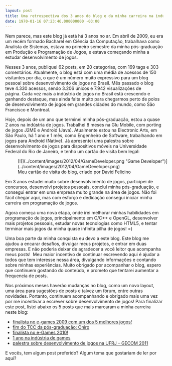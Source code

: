 ```yaml
---
layout: post
title: Uma retrospectiva dos 3 anos do blog e da minha carreira na indústria de jogos
date: 1970-01-16 07:23:46.000000000 -03:00
---
```


Nem parece, mas este blog já está há 3 anos no ar. Em abril de 2009, eu era um recém formado Bacharel em Ciência da Computação, trabalhava como Analista de Sistemas, estava no primeiro semestre da minha pós-graduação em Produção e Programação de Jogos, e estava começando minha a estudar desenvolvimento de jogos.

Nesses 3 anos, publiquei 62 posts, em 20 categorias, com 169 tags e 303 comentários. Atualmente, o blog está com uma média de acessos de 150 visitantes por dia, o que é um número muito expressivo para um blog pessoal sobre desenvolvimento de jogos no Brasil. Mês passado o blog teve 4.330 acessos, sendo 3.206 únicos e 7.942 visualizações de página. Cada vez mais a indústria de jogos no Brasil está crescendo e ganhando destaque, mas ainda falta muito para chegarmos perto de polos de desenvolvimento de jogos em grandes cidades do mundo, como São Francisco e Montreal.

Hoje, depois de um ano que terminei minha pós-graduação, estou a quase 2 anos na indústria de jogos. Trabalhei 8 meses na Glu Mobile, com porting de jogos J2ME e Android (Java). Atualmente estou na Electronic Arts, em São Paulo, há 1 ano e 1 mês, como Engenheiro de Software, trabalhando em jogos para Android (Native). Já apresentei uma palestra sobre desenvolvimento de jogos para dispositivos móveis na Universidade Federal do Rio de Janeiro, e tenho um cartão de visita bem legal:

<figure class="wp-caption aligncenter" id="attachment_1138" style="width: 512px">[![](../content/images/2012/04/GameDeveloper.png "Game Developer")](../content/images/2012/04/GameDeveloper.png)<figcaption class="wp-caption-text">Meu cartão de visita do blog, criado por David Felicino</figcaption></figure>Em 3 anos estudei muito sobre desenvolvimento de jogos, participei de concursos, desenvolvi projetos pessoais, concluí minha pós-graduação, e consegui entrar em uma empresa muito grande na área de jogos. Não foi fácil chegar aqui, mas com esforço e dedicação consegui iniciar minha carreira em programação de jogos.

Agora começa uma nova etapa, onde irei melhorar minhas habilidades em programação de jogos, principalmente em C/C++ e OpenGL, desenvolver mais projetos pessoais, estudar novas tecnologias como HTML5, e tentar terminar mais jogos da minha quase infinita pilha de jogos! =)

Uma boa parte da minha conquista eu devo a este blog. Este blog me ajudou a encarar desafios, divulgar meus projetos, e entrar em duas empresas. E não poderia deixar de agradecer a você leitor que acompanha meus posts!  Meu maior incentivo de continuar escrevendo aqui é ajudar a todos que tem interesse nessa área, divulgando informações e contando sobre minhas experiências. Muito obrigado por acompanhar o blog, espero que continuem gostando do conteúdo, e prometo que tentarei aumentar a frequencia de posts.

Nos próximos meses haverão mudanças no blog, como um novo layout, uma área para sugestões de posts e talvez um fórum, entre outras novidades. Portanto, continuem acompanhando e obrigado mais uma vez por me incentivar a escrever sobre desenvolvimento de jogos! Para finalizar este post, listei abaixo os 5 posts que mais marcaram a minha carreira neste blog:

- [finalista no e-games 2009 com um dos 5 melhores jogos!](http://gamedeveloper.com.br/blog/2009/10/30/finalista-no-e-games-2009-com-um-dos-5-melhores-jogos/ "finalista no e-games 2009 com um dos 5 melhores jogos!")
- [fim do TCC da pós-graduação: Oniro](http://gamedeveloper.com.br/blog/2010/12/29/fim-do-tcc-da-pos-graduacao-oniro/ "fim do TCC da pós-graduação: Oniro")
- [finalista no e-Games 2010!](http://gamedeveloper.com.br/blog/2010/12/29/finalista-no-e-games-2010/ "finalista no e-Games 2010!")
- [1 ano na indústria de games](http://gamedeveloper.com.br/blog/2011/07/12/1-ano-na-industria-de-games/ "1 ano na indústria de games")
- [palestra sobre desenvolvimento de jogos na UFRJ – GECOM 2011](http://gamedeveloper.com.br/blog/2011/09/01/palestra-sobre-desenvolvimento-de-jogos-na-ufrj-gecom-2011/ "palestra sobre desenvolvimento de jogos na UFRJ – GECOM 2011")

E vocês, tem algum post preferido? Algum tema que gostariam de ler por aqui?

<div id="-chrome-auto-translate-plugin-dialog" style="opacity: 1 !important; background-image: initial !important; background-attachment: initial !important; background-origin: initial !important; background-clip: initial !important; background-color: transparent !important; position: absolute !important; top: 0px; left: 0px; overflow-x: visible !important; overflow-y: visible !important; z-index: 999999 !important; text-align: left !important; display: none; padding: 0px !important; margin: 0px !important;">![](http://www.google.com/uds/css/small-logo.png)

</div>
